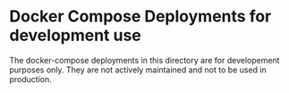 # Docker Compose Deployments for development use

The docker-compose deployments in this directory are for developement purposes only. They are
not actively maintained and not to be used in production.
